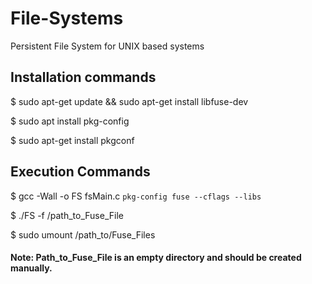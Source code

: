 # File-Systems
Persistent File System for UNIX based systems

## Installation commands
$ sudo apt-get update && sudo apt-get install libfuse-dev

$ sudo apt install pkg-config

$ sudo apt-get install pkgconf

## Execution Commands
$ gcc -Wall -o FS fsMain.c `pkg-config fuse --cflags --libs`

$ ./FS -f /path_to_Fuse_File

$ sudo umount /path_to/Fuse_Files

#### Note: Path_to_Fuse_File is an empty directory and should be created manually.
